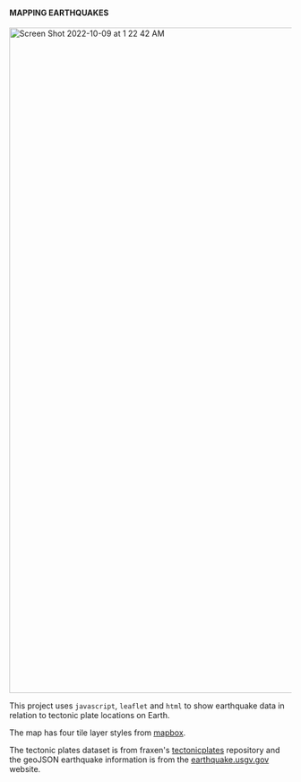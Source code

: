 #### MAPPING EARTHQUAKES

<img width="1186" alt="Screen Shot 2022-10-09 at 1 22 42 AM" src="https://user-images.githubusercontent.com/105120795/194741489-85cd5e97-3d15-4931-8a55-e168c9c636a9.png">

This project uses `javascript`, `leaflet` and `html` to show earthquake data in relation to tectonic plate locations on Earth.<br>

The map has four tile layer styles from [mapbox](https://docs.mapbox.com/api/maps/styles/).

The tectonic plates dataset is from fraxen's [tectonicplates](https://github.com/fraxen/tectonicplates) repository and the geoJSON earthquake information is from the [earthquake.usgv.gov](https://earthquake.usgs.gov/earthquakes/feed/v1.0/summary/4.5_week.geojson) website.
